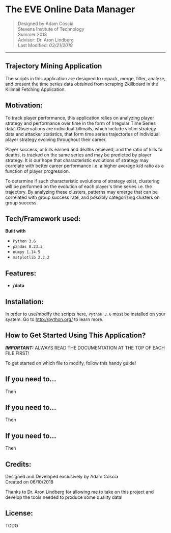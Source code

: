 # The EVE Online Data Manager #

> Designed by Adam Coscia  
> Stevens Institute of Technology  
> Summer 2018  
> Advisor: Dr. Aron Lindberg  
> Last Modified: *03/21/2019*

-----

## Trajectory Mining Application

The scripts in this application are designed to unpack, merge, filter, analyze,
and present the time series data obtained from scraping Zkillboard in the 
Killmail Fetching Application.

## Motivation:

To track player performance, this application relies on analyzing player 
strategy and performance over time in the form of Irregular Time Series data. 
Observations are individual killmails, which include victim strategy data and 
attacker statistics, that form time series trajectories of individual player 
strategy evolving throughout their career. 

Player success, or kills earned and deaths recieved, and the ratio of kills 
to deaths, is tracked on the same series and may be predicted by player 
strategy. It is our hope that characteristic evolutions of strategy may 
correlate with better career performance i.e. a higher average k/d ratio as a 
function of player progression. 

To determine if such characteristic evolutions of strategy exist, clustering 
will be performed on the evolution of each player's time series i.e. the 
trajectory.  By analyzing these clusters, patterns may emerge that can be 
correlated with group success rate, and possibly categorizing clusters on 
group success.

## Tech/Framework used:

**Built with**
- `Python 3.6`
- `pandas 0.23.3`
- `numpy 1.14.5`
- `matplotlib 2.2.2`

## Features:

- **/data**

## Installation:

In order to use/modify the scripts here, `Python 3.6` must be installed on your
system. Go to http://python.org/ to learn more.

## How to Get Started Using This Application?

***IMPORTANT:*** ALWAYS READ THE DOCUMENTATION AT THE TOP OF EACH FILE FIRST!

To get started on which file to modify, follow this handy guide!

If you need to...
- 

Then 

If you need to...
- 

Then 

If you need to...
- 

Then 

## Credits:

Designed and Developed exclusively by Adam Coscia  
Created on 06/10/2018

Thanks to Dr. Aron Lindberg for allowing me to take on this project and develop
the tools needed to produce some quality data!

## License:

TODO

